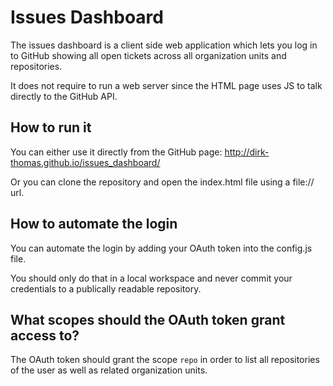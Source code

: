 Issues Dashboard
================

The issues dashboard is a client side web application which lets you log in to GitHub showing all open tickets across all organization units and repositories.

It does not require to run a web server since the HTML page uses JS to talk directly to the GitHub API.

How to run it
-------------

You can either use it directly from the GitHub page: http://dirk-thomas.github.io/issues_dashboard/

Or you can clone the repository and open the index.html file using a file:// url.

How to automate the login
-------------------------

You can automate the login by adding your OAuth token into the config.js file.

You should only do that in a local workspace and never commit your credentials to a publically readable repository.

What scopes should the OAuth token grant access to?
---------------------------------------------------

The OAuth token should grant the scope `repo` in order to list all repositories of the user as well as related organization units.
